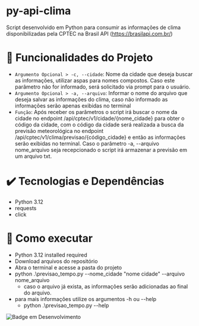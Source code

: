 # py-api-clima

Script desenvolvido em Python para consumir as informações de clima disponibilizadas pela CPTEC na Brasil API  (https://brasilapi.com.br/)

# :hammer: Funcionalidades do Projeto

- `Argumento Opcional > -c, --cidade`: Nome da cidade que deseja buscar as informações, utilizar aspas para nomes compostos. Caso este parâmetro não for informado, será solicitado via prompt para o usuário.
- `Argumento Opcional > -a, --arquivo`: Informar o nome do arquivo que deseja salvar as informações do clima, caso não informado as informações serão apenas exibidas no terminal
- `Função`: Após receber os parâmetros o script irá buscar o nome da cidade no endpoint /api/cptec/v1/cidade/{nome_cidade} para obter o código da cidade, com o código da cidade será realizada a busca da previsão meteorológica no endpoint /api/cptec/v1/clima/previsao/{código_cidade} e então as informações serão exibidas no terminal. Caso o parâmetro -a, --arquivo nome_arquivo seja recepcionado o script irá armazenar a previsão em um arquivo txt.


# :heavy_check_mark: Tecnologias e Dependências
* Python 3.12
* requests
* click

# :mechanical_arm: Como executar
* Python 3.12 installed required
* Download arquivos do repositório
* Abra o terminal e acesse a pasta do projeto
* python .\previsao_tempo.py --nome_cidade "nome cidade" --arquivo nome_arquivo
  * caso o arquivo já exista, as informações serão adicionadas ao final do arquivo. 
* para mais informações utilize os argumentos -h ou --help 
  * python .\previsao_tempo.py --help 

![Badge em Desenvolvimento](http://img.shields.io/static/v1?label=dEV&message=PYTHON&color=GREEN&style=for-the-badge)